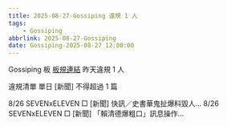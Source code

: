 ```yaml
---
title: 2025-08-27-Gossiping 違規 1 人
tags:
    - Gossiping
abbrlink: 2025-08-27-Gossiping
date: Gossiping-2025-08-27 12:00:00
---
```

Gossiping 板 [板規連結](https://www.ptt.cc/bbs/Gossiping/M.1637425085.A.07D.html)
昨天違規 1 人
<!-- more -->

違規清單
單日 [新聞] 不得超過 1 篇

8/26 SEVENxELEVEN □ [新聞] 快訊／史書華鬼扯爆料毀人…
8/26 SEVENxELEVEN □ [新聞] 「賴清德爆粗口」訊息操作…